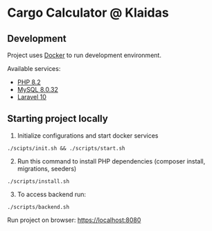 # Cargo Calculator @ Klaidas

## Development

Project uses [Docker](https://docs.docker.com/install) to run development environment.

Available services:
- [PHP 8.2](https://www.php.net/docs.php)
- [MySQL 8.0.32](https://dev.mysql.com/doc/)
- [Laravel 10](https://laravel.com/docs/10.x)

## Starting project locally

1. Initialize configurations and start docker services
```shell
./scipts/init.sh && ./scripts/start.sh
```

2. Run this command to install PHP dependencies (composer install, migrations, seeders)
```shell
./scripts/install.sh
```

3. To access backend run:
```shell
./scripts/backend.sh
```

Run project on browser: [https://localhost:8080](http://localhost:8080)